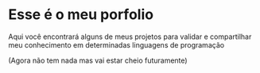 # Esse é o meu porfolio

Aqui você encontrará alguns de meus projetos para validar e
compartilhar meu conhecimento em determinadas linguagens de programação

(Agora não tem nada mas vai estar cheio futuramente)
